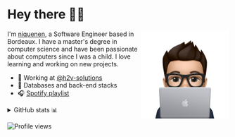# Hey there &#x1F44B;&#x1F3FB;

<img src="./assets/memoji-001.png" alt="Memoji" align="right" width="200"/>

I'm [niquenen](https://github.com/niquenen), a Software Engineer based in
Bordeaux. I have a master's degree in computer science and have been passionate
about computers since I was a child. I love learning and working on new
projects.

- :office: Working at [@h2v-solutions](https://github.com/h2v-solutions)
- :blue_heart: Databases and back-end stacks
- :headphones: [Spotify playlist](https://open.spotify.com/playlist/5nv1KwLSY59JTf2DHrtEmH?si=ee69e32c1f814b27)

<details>
<summary>GitHub stats &#x1f4ca;</summary>

<br/>
<picture>
  <source media="(prefers-color-scheme: dark)" srcset="https://github-readme-stats.vercel.app/api?username=niquenen&show_icons=true&title_color=4493F8&icon_color=4493F8&text_color=7A949E&bg_color=161B22&custom_title=GitHub%20public%20stats&rank_icon=github&show=discussions_started#gh-dark-mode-only">
  <img src="https://github-readme-stats.vercel.app/api?username=niquenen&show_icons=true&title_color=0969DA&icon_color=0969DA&text_color=57606A&bg_color=F6F8FA&custom_title=GitHub%20public%20stats&rank_icon=github&show=discussions_started#gh-light-mode-only" alt="GitHub stats">
</picture>

</details>

![Profile views](https://komarev.com/ghpvc/?username=niquenen&color=blue&style=flat&label=Profile%20views)
